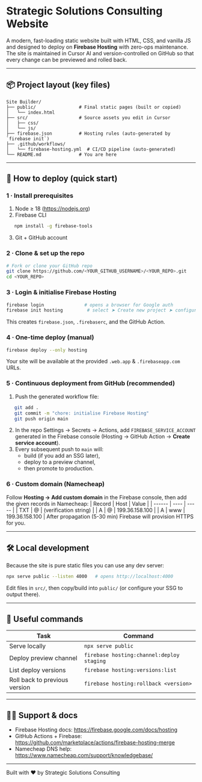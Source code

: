 # Strategic Solutions Consulting Website

A modern, fast-loading static website built with HTML, CSS, and vanilla JS and designed to deploy on **Firebase Hosting** with zero-ops maintenance. The site is maintained in Cursor AI and version-controlled on GitHub so that every change can be previewed and rolled back.

---
## 📦 Project layout (key files)
```
Site Builder/
├── public/                # Final static pages (built or copied)
│   └── index.html
├── src/                   # Source assets you edit in Cursor
│   ├── css/
│   └── js/
├── firebase.json          # Hosting rules (auto-generated by `firebase init`)
├── .github/workflows/
│   └── firebase-hosting.yml  # CI/CD pipeline (auto-generated)
└── README.md              # You are here
```

---
## 🚀 How to deploy (quick start)

### 1 · Install prerequisites
1. Node ≥ 18 (https://nodejs.org)
2. Firebase CLI
```bash
   npm install -g firebase-tools
   ```
3. Git + GitHub account

### 2 · Clone & set up the repo
```bash
# Fork or clone your GitHub repo
git clone https://github.com/<YOUR_GITHUB_USERNAME>/<YOUR_REPO>.git
cd <YOUR_REPO>
```

### 3 · Login & initialise Firebase Hosting
```bash
firebase login               # opens a browser for Google auth
firebase init hosting         # select ➤ Create new project ➤ configure as SPA? (y/n) ➤ set public directory to "public"
```
This creates `firebase.json`, `.firebaserc`, and the GitHub Action.

### 4 · One-time deploy (manual)
```bash
firebase deploy --only hosting
```
Your site will be available at the provided `.web.app` & `.firebaseapp.com` URLs.

### 5 · Continuous deployment from GitHub (recommended)
1. Push the generated workflow file:
```bash
   git add .
   git commit -m "chore: initialise Firebase Hosting"
   git push origin main
   ```
2. In the repo Settings → Secrets → Actions, add `FIREBASE_SERVICE_ACCOUNT` generated in the Firebase console (Hosting → GitHub Action → **Create service account**).
3. Every subsequent push to `main` will:
   * build (if you add an SSG later),
   * deploy to a preview channel,
   * then promote to production.

### 6 · Custom domain (Namecheap)
Follow **Hosting → Add custom domain** in the Firebase console, then add the given records in Namecheap:
| Record | Host | Value |
| ------ | ---- | ----- |
| TXT    | @    | (verification string) |
| A      | @    | 199.36.158.100 |
| A      | www  | 199.36.158.100 |
After propagation (5-30 min) Firebase will provision HTTPS for you.

---
## 🛠 Local development
Because the site is pure static files you can use any dev server:
```bash
npx serve public --listen 4000   # opens http://localhost:4000
```
Edit files in `src/`, then copy/build into `public/` (or configure your SSG to output there).

---
## 🧰 Useful commands
| Task                              | Command                                  |
| --------------------------------- | ---------------------------------------- |
| Serve locally                     | `npx serve public`                       |
| Deploy preview channel            | `firebase hosting:channel:deploy staging`|
| List deploy versions              | `firebase hosting:versions:list`         |
| Roll back to previous version     | `firebase hosting:rollback <version>`    |

---
## 🙋‍♂️ Support & docs
* Firebase Hosting docs: https://firebase.google.com/docs/hosting
* GitHub Actions + Firebase: https://github.com/marketplace/actions/firebase-hosting-merge
* Namecheap DNS help: https://www.namecheap.com/support/knowledgebase/

---
Built with ❤️ by Strategic Solutions Consulting 